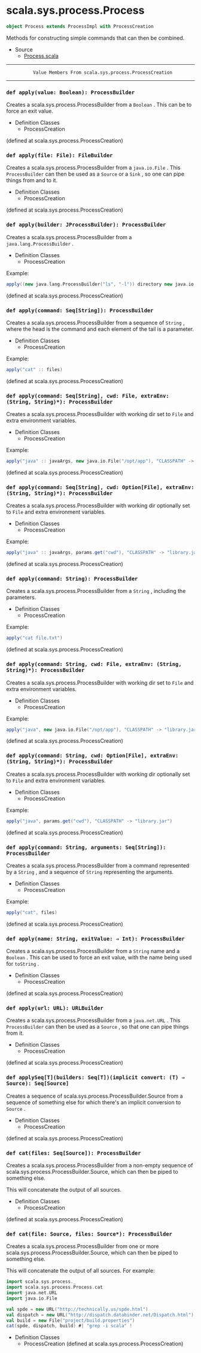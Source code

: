 
#                          scala.sys.process.Process                          #

```scala
object Process extends ProcessImpl with ProcessCreation
```

Methods for constructing simple commands that can then be combined.

* Source
  * [Process.scala](https://github.com/scala/scala/tree/6d09a1ba5f/src/library/scala/sys/process/Process.scala#L1)


--------------------------------------------------------------------------------
              Value Members From scala.sys.process.ProcessCreation
--------------------------------------------------------------------------------


### `def apply(value: Boolean): ProcessBuilder`                              ###

Creates a scala.sys.process.ProcessBuilder from a `Boolean` . This can be to
force an exit value.

* Definition Classes
  * ProcessCreation

(defined at scala.sys.process.ProcessCreation)


### `def apply(file: File): FileBuilder`                                     ###

Creates a scala.sys.process.ProcessBuilder from a `java.io.File` . This
 `ProcessBuilder` can then be used as a `Source` or a `Sink` , so one can pipe
things from and to it.

* Definition Classes
  * ProcessCreation

(defined at scala.sys.process.ProcessCreation)


### `def apply(builder: JProcessBuilder): ProcessBuilder`                    ###

Creates a scala.sys.process.ProcessBuilder from a `java.lang.ProcessBuilder` .

* Definition Classes
  * ProcessCreation

Example:

```scala
apply((new java.lang.ProcessBuilder("ls", "-l")) directory new java.io.File(System.getProperty("user.home")))
```

(defined at scala.sys.process.ProcessCreation)


### `def apply(command: Seq[String]): ProcessBuilder`                        ###

Creates a scala.sys.process.ProcessBuilder from a sequence of `String` , where
the head is the command and each element of the tail is a parameter.

* Definition Classes
  * ProcessCreation

Example:

```scala
apply("cat" :: files)
```

(defined at scala.sys.process.ProcessCreation)


### `def apply(command: Seq[String], cwd: File, extraEnv: (String, String)*): ProcessBuilder` ###

Creates a scala.sys.process.ProcessBuilder with working dir set to `File` and
extra environment variables.

* Definition Classes
  * ProcessCreation

Example:

```scala
apply("java" :: javaArgs, new java.io.File("/opt/app"), "CLASSPATH" -> "library.jar")
```

(defined at scala.sys.process.ProcessCreation)


### `def apply(command: Seq[String], cwd: Option[File], extraEnv: (String, String)*): ProcessBuilder` ###

Creates a scala.sys.process.ProcessBuilder with working dir optionally set to
 `File` and extra environment variables.

* Definition Classes
  * ProcessCreation

Example:

```scala
apply("java" :: javaArgs, params.get("cwd"), "CLASSPATH" -> "library.jar")
```

(defined at scala.sys.process.ProcessCreation)


### `def apply(command: String): ProcessBuilder`                             ###

Creates a scala.sys.process.ProcessBuilder from a `String` , including the
parameters.

* Definition Classes
  * ProcessCreation

Example:

```scala
apply("cat file.txt")
```

(defined at scala.sys.process.ProcessCreation)


### `def apply(command: String, cwd: File, extraEnv: (String, String)*): ProcessBuilder` ###

Creates a scala.sys.process.ProcessBuilder with working dir set to `File` and
extra environment variables.

* Definition Classes
  * ProcessCreation

Example:

```scala
apply("java", new java.io.File("/opt/app"), "CLASSPATH" -> "library.jar")
```

(defined at scala.sys.process.ProcessCreation)


### `def apply(command: String, cwd: Option[File], extraEnv: (String, String)*): ProcessBuilder` ###

Creates a scala.sys.process.ProcessBuilder with working dir optionally set to
 `File` and extra environment variables.

* Definition Classes
  * ProcessCreation

Example:

```scala
apply("java", params.get("cwd"), "CLASSPATH" -> "library.jar")
```

(defined at scala.sys.process.ProcessCreation)


### `def apply(command: String, arguments: Seq[String]): ProcessBuilder`     ###

Creates a scala.sys.process.ProcessBuilder from a command represented by a
 `String` , and a sequence of `String` representing the arguments.

* Definition Classes
  * ProcessCreation

Example:

```scala
apply("cat", files)
```

(defined at scala.sys.process.ProcessCreation)


### `def apply(name: String, exitValue: ⇒ Int): ProcessBuilder`              ###

Creates a scala.sys.process.ProcessBuilder from a `String` name and a `Boolean` .
This can be used to force an exit value, with the name being used for
 `toString` .

* Definition Classes
  * ProcessCreation

(defined at scala.sys.process.ProcessCreation)


### `def apply(url: URL): URLBuilder`                                        ###

Creates a scala.sys.process.ProcessBuilder from a `java.net.URL` . This
 `ProcessBuilder` can then be used as a `Source` , so that one can pipe things
from it.

* Definition Classes
  * ProcessCreation

(defined at scala.sys.process.ProcessCreation)


### `def applySeq[T](builders: Seq[T])(implicit convert: (T) ⇒ Source): Seq[Source]` ###

Creates a sequence of scala.sys.process.ProcessBuilder.Source from a sequence of
something else for which there's an implicit conversion to `Source` .

* Definition Classes
  * ProcessCreation

(defined at scala.sys.process.ProcessCreation)


### `def cat(files: Seq[Source]): ProcessBuilder`                            ###

Creates a scala.sys.process.ProcessBuilder from a non-empty sequence of
scala.sys.process.ProcessBuilder.Source, which can then be piped to something
else.

This will concatenate the output of all sources.

* Definition Classes
  * ProcessCreation

(defined at scala.sys.process.ProcessCreation)


### `def cat(file: Source, files: Source*): ProcessBuilder`                  ###

Creates a scala.sys.process.ProcessBuilder from one or more
scala.sys.process.ProcessBuilder.Source, which can then be piped to something
else.

This will concatenate the output of all sources. For example:

```scala
import scala.sys.process._
import scala.sys.process.Process.cat
import java.net.URL
import java.io.File

val spde = new URL("http://technically.us/spde.html")
val dispatch = new URL("http://dispatch.databinder.net/Dispatch.html")
val build = new File("project/build.properties")
cat(spde, dispatch, build) #| "grep -i scala" !
```

* Definition Classes
  * ProcessCreation
(defined at scala.sys.process.ProcessCreation)
